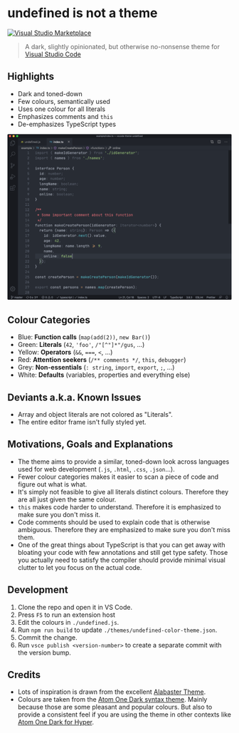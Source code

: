 # undefined is not a theme

[![Visual Studio Marketplace](https://img.shields.io/vscode-marketplace/v/christianhg.undefined.svg?style=flat-square)](https://marketplace.visualstudio.com/items?itemName=christianhg.undefined)

> A dark, slightly opinionated, but otherwise no-nonsense theme for [Visual Studio Code](http://code.visualstudio.com/)

## Highlights

- Dark and toned-down
- Few colours, semantically used
- Uses one colour for all literals
- Emphasizes comments and `this`
- De-emphasizes TypeScript types

![Screenshot](https://raw.githubusercontent.com/christianhg/vscode-theme-undefined/master/screenshot.png)

## Colour Categories

- Blue: **Function calls** (`map(add(2))`, `new Bar()`)
- Green: **Literals** (`42`, `'foo'`, `/"[^"]*"/gus`, ...)
- Yellow: **Operators** (`&&`, `===`, `<`, ...)
- Red: **Attention seekers** (`/** comments */`, `this`, `debugger`)
- Grey: **Non-essentials** (`: string`, `import`, `export`, `;`, ...)
- White: **Defaults** (variables, properties and everything else)

## Deviants a.k.a. Known Issues

- Array and object literals are not colored as "Literals".
- The entire editor frame isn't fully styled yet.

## Motivations, Goals and Explanations

- The theme aims to provide a similar, toned-down look across languages used for web development (`.js`, `.html`, `.css`, `.json`...).
- Fewer colour categories makes it easier to scan a piece of code and figure out what is what.
- It's simply not feasible to give all literals distinct colours. Therefore they are all just given the same colour.
- `this` makes code harder to understand. Therefore it is emphasized to make sure you don't miss it.
- Code comments should be used to explain code that is otherwise ambiguous. Therefore they are emphasized to make sure you don't miss them.
- One of the great things about TypeScript is that you can get away with bloating your code with few annotations and still get type safety. Those you actually need to satisfy the compiler should provide minimal visual clutter to let you focus on the actual code.

## Development

1. Clone the repo and open it in VS Code.
2. Press `F5` to run an extension host
3. Edit the colours in `./undefined.js`.
4. Run `npm run build` to update `./themes/undefined-color-theme.json`.
5. Commit the change.
6. Run `vsce publish <version-number>` to create a separate commit with the version bump.

## Credits

- Lots of inspiration is drawn from the excellent [Alabaster Theme](https://github.com/tonsky/vscode-theme-alabaster).
- Colours are taken from the [Atom One Dark syntax theme](https://github.com/atom/atom/tree/master/packages/one-dark-syntax). Mainly because those are some pleasant and popular colours. But also to provide a consistent feel if you are using the theme in other contexts like [Atom One Dark for Hyper](https://github.com/mdo/hyperterm-atom-dark).
